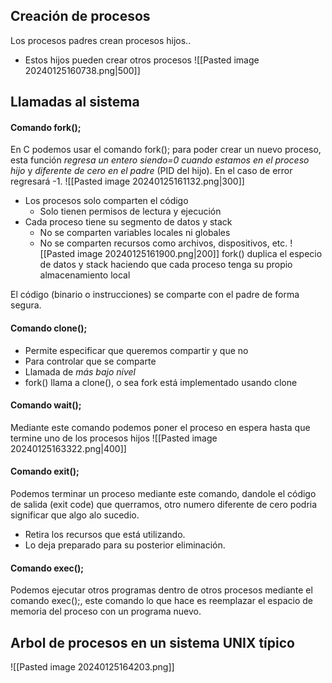 ## Creación de procesos
Los procesos padres crean procesos hijos..
- Estos hijos pueden crear otros procesos
![[Pasted image 20240125160738.png|500]]

## Llamadas al sistema
#### Comando fork(); 
En C podemos usar el comando fork(); para poder crear un nuevo proceso, esta función *regresa un entero* *siendo=0 cuando estamos en el proceso hijo* y *diferente de cero en el padre* (PID del hijo). En el caso de error regresará -1.
![[Pasted image 20240125161132.png|300]]

- Los procesos solo comparten el código
	- Solo tienen permisos de lectura y ejecución
- Cada proceso tiene su segmento de datos y stack
	- No se comparten variables locales ni globales
	- No se comparten recursos como archivos, dispositivos, etc.
![[Pasted image 20240125161900.png|200]]
fork() duplica el especio de datos y stack haciendo que cada proceso tenga su propio almacenamiento local

El código (binario o instrucciones) se comparte con el padre de forma segura.
#### Comando clone();
- Permite especificar que queremos compartir y que no
- Para controlar que se comparte
- Llamada de *más bajo nivel*
- fork() llama a clone(), o sea fork está implementado usando clone

#### Comando wait();
Mediante este comando podemos poner el proceso en espera hasta que termine uno de los procesos hijos
![[Pasted image 20240125163322.png|400]]
#### Comando exit();
Podemos terminar un proceso mediante este comando, dandole el código de salida (exit code) que querramos, otro numero diferente de cero podria significar que algo alo sucedio.
- Retira los recursos que está utilizando.
- Lo deja preparado para su posterior eliminación.
#### Comando exec();
Podemos ejecutar otros programas dentro de otros procesos mediante el comando exec();, este comando lo que hace es reemplazar el espacio de memoria del proceso con un programa nuevo.

## Arbol de procesos en un sistema UNIX típico
![[Pasted image 20240125164203.png]]
